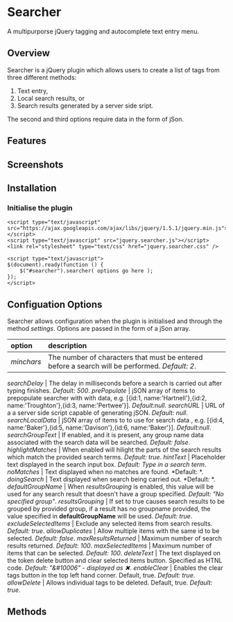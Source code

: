 # Searcher

A multipurporse jQuery tagging and autocomplete text entry menu.

## Overview

Searcher is a jQuery plugin which allows users to create a list of tags from three different methods:

1. Text entry,
2. Local search results, or
3. Search results generated by a server side sript.

The second and third options require data in the form of jSon.

## Features

## Screenshots

## Installation

### Initialise the plugin

````
<script type="text/javascript" src="https://ajax.googleapis.com/ajax/libs/jquery/1.5.1/jquery.min.js"></script>
<script type="text/javascript" src="jquery.searcher.js"></script>
<link rel="stylesheet" type="text/css" href="jquery.searcher.css" />

<script type="text/javascript">
$(document).ready(function () {
    $("#searcher").searcher( options go here );
});
</script>
````

## Configuation Options

Searcher allows configuration when the plugin is initialised and  through the method *settings*. Options are passed in the form of a jSon array.

option | description
:-- | :---
*minchars* | The number of characters that must be entered before a search will be performed. *Default: 2*.
 
*searchDelay* | The delay in milliseconds before a search is carried out after typing finishes. *Default: 500*.
*prePopulate* | jSON array of items to prepopulate searcher with with data, e.g. [{id:1, name:'Hartnell'},{id:2, name:'Troughton'},{id:3, name:'Pertwee'}]. *Default:null*.
*searchURL* | URL of a a server side script capable of generating jSON. *Default: null*.
*searchLocalData* | jSON array of items to to use for search data , e.g. [{id:4, name:'Baker'},{id:5, name:'Davison'},{id:6, name:'Baker'}]. *Default:null*.
*searchGroupText* | If enabled, and it is present, any group name data associated with the search data will be searched. *Default: false*.
*highlightMatches* | When enabled will hilight the parts of the search results which match the provided search terms. *Default: true*.
*hintText* | Placeholder text displayed in the search input box. *Default: Type in a search term*.
*noMatches* | Text displayed when no matches are found. *Default: *.
*doingSearch* | Text displayed when search being carried out. *Default: *.
*defaultGroupName* |
When *resultsGrouping* is enabled, this value will be used for any search result that doesn't have a group specified. *Default: "No specified group"*.
*resultsGrouping* | If set to true causes search results to be grouped by provided group, if a result has no groupname provided, the value specified in **defaultGroupName** will be used. *Default: true*.
*excludeSelectedItems* | Exclude any selected items from search results. *Default: true*.
*allowDuplicates* | Allow multiple items with the same id to be selected. *Default: false*.
*maxResultsReturned* | Maximum number of search results returned. *Default: 100*.
*maxSelectedItems* | Maximum number of items that can be selected. *Default: 100*.
*deleteText* | The text displayed on the token delete button and clear selected items button. Specified as HTNL code. *Default: "&#10006" - displayed as ✖*.
*enableClear* | Enables the clear tags button in the top left hand corner. Default, true. *Default: true*.
*allowDelete* | Allows individual tags to be deleted. Default, true. *Default: true*.


## Methods
